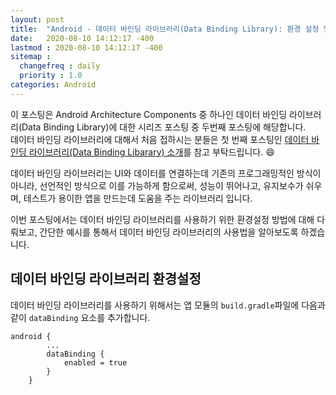 ```yaml
---
layout: post
title:  "Android - 데이터 바인딩 라이브러리(Data Binding Library): 환경 설정 및 예시"
date:   2020-08-10 14:12:17 -400
lastmod : 2020-08-10 14:12:17 -400
sitemap :
  changefreq : daily
  priority : 1.0
categories: Android
---
```


이 포스팅은 Android Architecture Components 중 하나인 데이터 바인딩 라이브러리(Data Binding Library)에 대한 시리즈 포스팅 중 두번째 포스팅에 해당합니다.  
데이터 바인딩 라이브러리에 대해서 처음 접하시는 분들은 첫 번째 포스팅인 [데이터 바인딩 라이브러리(Data Binding Libarary) 소개](https://roadtos7.github.io/android/2020/08/07/Android-DataBindingLibrary.html)를 참고 부탁드립니다. :smile:


데이터 바인딩 라이브러리는 UI와 데이터를 연결하는데 기존의 프로그래밍적인 방식이 아니라, 선언적인 방식으로 이를 가능하게 함으로써, 성능이 뛰어나고, 유지보수가 쉬우며, 테스트가 용이한 앱을 만드는데 도움을 주는 라이브러리 입니다.  

이번 포스팅에서는 데이터 바인딩 라이브러리를 사용하기 위한 환경설정 방법에 대해 다뤄보고, 간단한 예시를 통해서 데이터 바인딩 라이브러리의 사용법을 알아보도록 하겠습니다.  

## 데이터 바인딩 라이브러리 환경설정
데이터 바인딩 라이브러리를 사용하기 위해서는 앱 모듈의 `build.gradle`파일에 다음과 같이 `dataBinding` 요소를 추가합니다.
```
android {
        ...
        dataBinding {
            enabled = true
        }
    }
    
```

